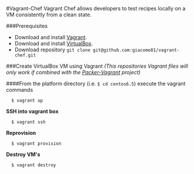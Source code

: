 #Vagrant-Chef
Vagrant Chef allows developers to test recipes locally on a VM consistently from a clean state.

###Prerequisites

* Download and install [Vagrant](http://www.vagrantup.com).
* Download and install [VirtualBox](http://www.virtualbox.org).
* Download repository `git clone git@github.com:giacomo81/vagrant-chef.git`

###Create VirtualBox VM using Vagrant
*(This repositories Vagrant files will only work if combined with the [Packer-Vagrant](https://github.com/giacomo81/packer-vagrant) project)*

####From the platform directory (i.e. `$ cd centos6.5`) execute the vagrant commands

      $ vagrant up

**SSH into vagrant box**

      $ vagrant ssh

**Reprovision**

      $ vagrant provision

**Destroy VM's**

      $ vagrant destroy
